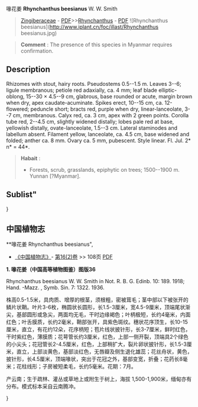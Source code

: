 喙花姜 **Rhynchanthus beesianus** W. W. Smith

> [Zingiberaceae](http://www.iplant.cn/info/Zingiberaceae?t=foc) - [PDF](http://www.iplant.cn/foc/pdf/Zingiberaceae.pdf)>>[Rhynchanthus](http://www.iplant.cn/info/Rhynchanthus?t=foc) - [PDF](http://www.iplant.cn/foc/pdf/Rhynchanthus.pdf)
![Rhynchanthus beesianus](http://www.iplant.cn/foc/illast/Rhynchanthus beesianus.jpg)

> **Comment** : 
> The presence of this species in Myanmar requires confirmation.

## Description

Rhizomes with stout, hairy roots. Pseudostems 0.5--1.5 m. Leaves 3--6; ligule membranous; petiole red adaxially, ca. 4 mm; leaf blade elliptic-oblong, 15--30 × 4.5--9 cm, glabrous, base rounded or acute, margin brown when dry, apex caudate-acuminate. Spikes erect, 10--15 cm, ca. 12-flowered; peduncle short; bracts red, purple when dry, linear-lanceolate, 3--7 cm, membranous. Calyx red, ca. 3 cm, apex with 2 green points. Corolla tube red, 2--4.5 cm, slightly widened distally; lobes pale red at base, yellowish distally, ovate-lanceolate, 1.5--3 cm. Lateral staminodes and labellum absent. Filament yellow, lanceolate, ca. 4.5 cm, base widened and folded; anther ca. 8 mm. Ovary ca. 5 mm, pubescent. Style linear. Fl. Jul. 2* n* = 44*.

> **Habait** : 
>* Forests, scrub, grasslands, epiphytic on trees; 1500--1900 m. Yunnan [?Myanmar].

## Sublist"
}
## 中国植物志

**喙花姜 Rhynchanthus beesianus",

* [《中国植物志》](http://www.iplant.cn/frps)- [第16(2)卷](http://www.iplant.cn/frps/vol/16(2)) >> 108页 [PDF](http://www.iplant.cn/frps/pdf/16(2)/108a.pdf)

**1. 喙花姜（中国高等植物图鉴）图版36**

Rhynchanthus beesianus W. W. Smith in Not. R. B. G. Edinb. 10: 189. 1918; Hand. -Mazz. , Symb. Sin. 7: 1322. 1936.

株高0.5-1.5米，具肉质、增厚的根茎，须根粗，密被茸毛；茎中部以下被张开的鳞片状鞘。叶片3-6枚，椭圆状长圆形，长1.5-3厘米，宽4.5-9厘米，顶端尾状渐尖，基部圆形或急尖，两面均无毛，干时边缘褐色；叶柄极短，长约4毫米，内面红色；叶舌膜质，长约2毫米，鞘部张开，具紫色斑纹。穗状花序顶生，长10-15厘米，直立，有花约12朵，花序柄短；苞片线状披针形，长3-7厘米，鲜时红色，干时紫红色，薄膜质；花萼管长约3厘米，红色，上部一侧开裂，顶端具2个绿色的小尖头；花冠管长2-4.5厘米，红色，上部稍扩大，裂片卵状披针形，长1.5-3厘米，直立，上部淡黄色，基部淡红色，无唇瓣及侧生退化雄蕊；花丝舟状，黄色，披针形，长4.5厘米，顶端喙状，突出于花冠之外，基部变宽，折叠；花药长8毫米；花柱线形；子房被短柔毛，长约5毫米。花期：7月。

产云南；生于疏林、灌丛或草地上或附生于树上，海拔 1,500-1,900米，缅甸亦有分布。模式标本采自云南腾冲。

}